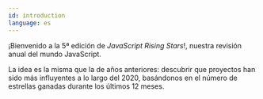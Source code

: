 ```yaml
---
id: introduction  
language: es
---
```


¡Bienvenido a la 5ª edición de _JavaScript Rising Stars_!, nuestra revisión anual del mundo JavaScript.

La idea es la misma que la de años anteriores: descubrir que proyectos han sido más influyentes a lo largo del 2020, basándonos en el número de estrellas ganadas durante los últimos 12 meses.
